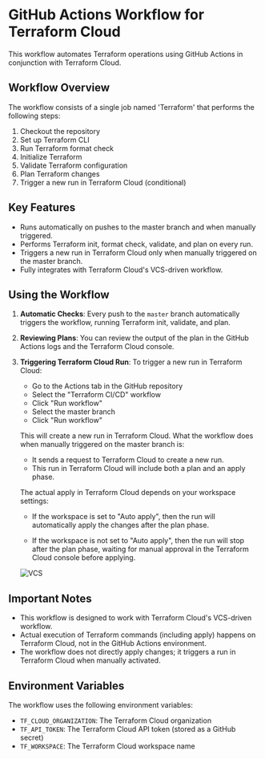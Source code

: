 # GitHub Actions Workflow for Terraform Cloud

This workflow automates Terraform operations using GitHub Actions in conjunction with Terraform Cloud.

## Workflow Overview

The workflow consists of a single job named 'Terraform' that performs the following steps:

1. Checkout the repository
2. Set up Terraform CLI
3. Run Terraform format check
4. Initialize Terraform
5. Validate Terraform configuration
6. Plan Terraform changes
7. Trigger a new run in Terraform Cloud (conditional)

## Key Features

- Runs automatically on pushes to the master branch and when manually triggered.
- Performs Terraform init, format check, validate, and plan on every run.
- Triggers a new run in Terraform Cloud only when manually triggered on the master branch.
- Fully integrates with Terraform Cloud's VCS-driven workflow.

## Using the Workflow

1. **Automatic Checks**: 
   Every push to the `master` branch automatically triggers the workflow, running Terraform init, validate, and plan.

2. **Reviewing Plans**:
   You can review the output of the plan in the GitHub Actions logs and the Terraform Cloud console.

3. **Triggering Terraform Cloud Run**:
   To trigger a new run in Terraform Cloud:
   - Go to the Actions tab in the GitHub repository
   - Select the "Terraform CI/CD" workflow
   - Click "Run workflow"
   - Select the master branch
   - Click "Run workflow"

   This will create a new run in Terraform Cloud. What the workflow does when manually triggered on the master branch is:

   - It sends a request to Terraform Cloud to create a new run.
   - This run in Terraform Cloud will include both a plan and an apply phase.

   The actual apply in Terraform Cloud depends on your workspace settings:

   - If the  workspace is set to "Auto apply", then the run will automatically apply the changes after the plan phase.

   - If the workspace is not set to "Auto apply", then the run will stop after the plan phase, waiting for manual approval in the Terraform Cloud console before applying.

   ![VCS](DevOps-Cloud-Resume-Challenge/images/VCS.png)

   


## Important Notes

- This workflow is designed to work with Terraform Cloud's VCS-driven workflow.
- Actual execution of Terraform commands (including apply) happens on Terraform Cloud, not in the GitHub Actions environment.
- The workflow does not directly apply changes; it triggers a run in Terraform Cloud when manually activated.

## Environment Variables

The workflow uses the following environment variables:

- `TF_CLOUD_ORGANIZATION`: The Terraform Cloud organization
- `TF_API_TOKEN`: The Terraform Cloud API token (stored as a GitHub secret)
- `TF_WORKSPACE`: The Terraform Cloud workspace name